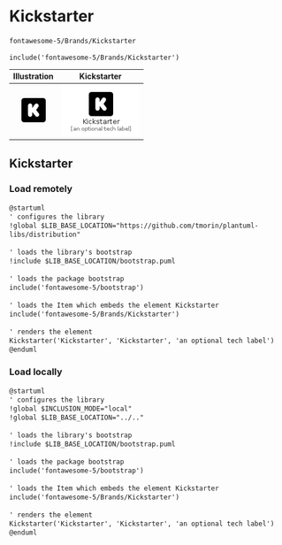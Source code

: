 # Kickstarter


```text
fontawesome-5/Brands/Kickstarter
```

```text
include('fontawesome-5/Brands/Kickstarter')
```



| Illustration | Kickstarter |
| :---: | :---: |
| ![illustration for Illustration](../../fontawesome-5/Brands/Kickstarter.png) | ![illustration for Kickstarter](../../fontawesome-5/Brands/Kickstarter.Local.png) |




## Kickstarter

### Load remotely
```plantuml
@startuml
' configures the library
!global $LIB_BASE_LOCATION="https://github.com/tmorin/plantuml-libs/distribution"

' loads the library's bootstrap
!include $LIB_BASE_LOCATION/bootstrap.puml

' loads the package bootstrap
include('fontawesome-5/bootstrap')

' loads the Item which embeds the element Kickstarter
include('fontawesome-5/Brands/Kickstarter')

' renders the element
Kickstarter('Kickstarter', 'Kickstarter', 'an optional tech label')
@enduml
```

### Load locally
```plantuml
@startuml
' configures the library
!global $INCLUSION_MODE="local"
!global $LIB_BASE_LOCATION="../.."

' loads the library's bootstrap
!include $LIB_BASE_LOCATION/bootstrap.puml

' loads the package bootstrap
include('fontawesome-5/bootstrap')

' loads the Item which embeds the element Kickstarter
include('fontawesome-5/Brands/Kickstarter')

' renders the element
Kickstarter('Kickstarter', 'Kickstarter', 'an optional tech label')
@enduml
```

